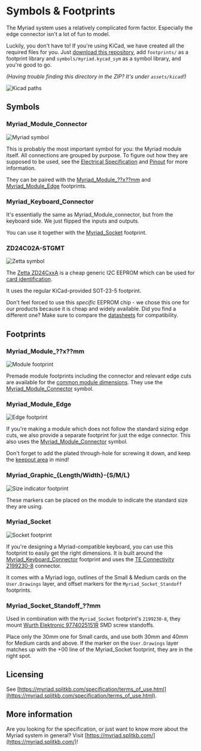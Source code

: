 # Symbols & Footprints

The Myriad system uses a relatively complicated form factor. Especially the edge connector isn't a lot of fun to model.

Luckily, you don't have to! If you're using KiCad, we have created all the required files for you. Just [download this repository](https://github.com/splitkb/myriad/archive/refs/heads/main.zip), add `footprints/` as a footprint library and `symbols/myriad.kycad_sym` as a symbol library, and you're good to go.

_(Having trouble finding this directory in the ZIP? It's under `assets/kicad`!)_

![Kicad paths](renders/paths.png)

## Symbols
### Myriad_Module_Connector
![Myriad symbol](renders/myriad_symbol.png)

This is probably the most important symbol for you: the Myriad module itself. All connections are grouped by purpose.  To figure out how they are supposed to be used, see the [Electrical Specification](https://myriad.splitkb.com/specification/electrical.html) and [Pinout](https://myriad.splitkb.com/specification/pinout.html) for more information. 

They can be paired with the [Myriad_Module_??x??mm](#myriad_module_xmm) and [Myriad_Module_Edge](#myriad_module_edge) footprints.

### Myriad_Keyboard_Connector
It's essentially the same as Myriad_Module_connector, but from the keyboard side. We just flipped the inputs and outputs.

You can use it together with the [Myriad_Socket](#myriad_socket) footprint.

### ZD24C02A-STGMT
![Zetta symbol](renders/eeprom_symbol.png)

The [Zetta ZD24CxxA](https://www.lcsc.com/product-detail/EEPROM_Zetta-ZD24C08A-STGMT_C2896640.html) is a cheap generic I2C EEPROM which can be used for [card identification](https://myriad.splitkb.com/specification/card_identification/). 

It uses the regular KiCad-provided SOT-23-5 footprint.

Don't feel forced to use this *specific* EEPROM chip - we chose this one for our products because it is cheap and widely available. Did you find a different one? Make sure to compare the [datasheets](https://datasheet.lcsc.com/lcsc/2109141830_Zetta-ZD24C08A-STGMT_C2896640.pdf) for compatibility.

## Footprints
### Myriad_Module_??x??mm
![Module footprint](renders/module_footprint.png)

Premade module footprints including the connector and relevant edge cuts are available for the [common module dimensions](https://myriad.splitkb.com/specification/physical.html). They use the [Myriad_Module_Connector](#myriad_module_connector) symbol.

### Myriad_Module_Edge
![Edge footprint](renders/edge_footprint.png)

If you're making a module which does not follow the standard sizing edge cuts, we also provide a separate footprint for just the edge connector. This also uses the [Myriad_Module_Connector](#myriad_module_connector) symbol.

Don't forget to add the plated through-hole for screwing it down, and keep the [keepout area](https://myriad.splitkb.com/specification/physical.html#keepout-areas) in mind!

### Myriad_Graphic_{Length/Width}-{S/M/L}
![Size indicator footprint](renders/marker_footprint.png)

These markers can be placed on the module to indicate the standard size they are using. 

### Myriad_Socket
![Socket footprint](renders/socket_footprint.png)

If you're designing a Myriad-compatible keyboard, you can use this footprint to easily get the right dimensions. It is built around the [Myriad_Keyboard_Connector](#myriad_keyboard_connector) footprint and uses the [TE Connectivity 2199230-8](https://octopart.com/2199230-8-te+connectivity-46436158) connector.

It comes with a Myriad logo, outlines of the Small & Medium cards on the `User.Drawings` layer, and offset markers for the `Myriad_Socket_Standoff` footprints.

### Myriad_Socket_Standoff_??mm

Used in combination with the `Myriad_Socket` footprint's `2199230-8`, they mount [Wurth Elektronic 9774025151R](https://octopart.com/9774025151r-wurth+elektronik-59774856) SMD screw standoffs.

Place only the 30mm one for Small cards, and use both 30mm and 40mm for Medium cards and above. If the marker on the `User.Drawings` layer matches up with the +00 line of the Myriad_Socket footprint, they are in the right spot.

## Licensing

See [https://myriad.splitkb.com/specification/terms_of_use.html](https://myriad.splitkb.com/specification/terms_of_use.html).

## More information

Are you looking for the specification, or just want to know more about the Myriad system in general? Visit [https://myriad.splitkb.com/](https://myriad.splitkb.com/)!
